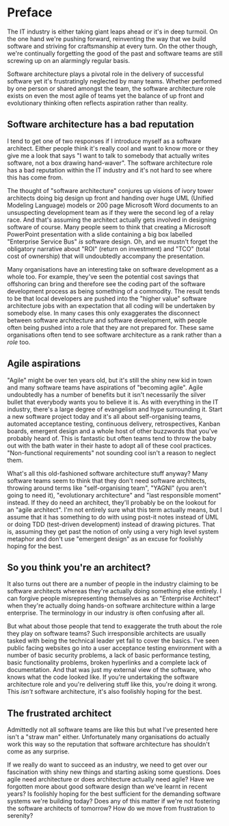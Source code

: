 # Preface

The IT industry is either taking giant leaps ahead or it's in deep turmoil. On the one hand we're pushing forward, reinventing the way that we build software and striving for craftsmanship at every turn. On the other though, we're continually forgetting the good of the past and software teams are still screwing up on an alarmingly regular basis.

Software architecture plays a pivotal role in the delivery of successful software yet it's frustratingly neglected by many teams. Whether performed by one person or shared amongst the team, the software architecture role exists on even the most agile of teams yet the balance of up front and evolutionary thinking often reflects aspiration rather than reality.

## Software architecture has a bad reputation

I tend to get one of two responses if I introduce myself as a software architect. Either people think it's really cool and want to know more or they give me a look that says "I want to talk to somebody that actually writes software, not a box drawing hand-waver". The software architecture role has a bad reputation within the IT industry and it's not hard to see where this has come from.

The thought of "software architecture" conjures up visions of ivory tower architects doing big design up front and handing over huge UML (Unified Modeling Language) models or 200 page Microsoft Word documents to an unsuspecting development team as if they were the second leg of a relay race. And that's assuming the architect actually gets involved in designing software of course. Many people seem to think that creating a Microsoft PowerPoint presentation with a slide containing a big box labelled "Enterprise Service Bus" *is* software design. Oh, and we mustn't forget the obligatory narrative about "ROI" (return on investment) and "TCO" (total cost of ownership) that will undoubtedly accompany the presentation.

Many organisations have an interesting take on software development as a whole too. For example, they've seen the potential cost savings that offshoring can bring and therefore see the coding part of the software development process as being something of a commodity. The result tends to be that local developers are pushed into the "higher value" software architecture jobs with an expectation that all coding will be undertaken by somebody else. In many cases this only exaggerates the disconnect between software architecture and software development, with people often being pushed into a role that they are not prepared for. These same organisations often tend to see software architecture as a rank rather than a *role* too.

## Agile aspirations

"Agile" might be over ten years old, but it's still the shiny new kid in town and many software teams have aspirations of "becoming agile". Agile undoubtedly has a number of benefits but it isn't necessarily the silver bullet that everybody wants you to believe it is. As with everything in the IT industry, there's a large degree of evangelism and hype surrounding it. Start a new software project today and it's all about self-organising teams, automated acceptance testing, continuous delivery, retrospectives, Kanban boards, emergent design and a whole host of other buzzwords that you've probably heard of. This is fantastic but often teams tend to throw the baby out with the bath water in their haste to adopt all of these cool practices. "Non-functional requirements" not sounding cool isn't a reason to neglect them.

What's all this old-fashioned software architecture stuff anyway? Many software teams seem to think that they don't need software architects, throwing around terms like "self-organising team", "YAGNI" (you aren't going to need it), "evolutionary architecture" and "last responsible moment" instead. If they do need an architect, they'll probably be on the lookout for an "agile architect". I'm not entirely sure what this term actually means, but I assume that it has something to do with using post-it notes instead of UML or doing TDD (test-driven development) instead of drawing pictures. That is, assuming they get past the notion of only using a very high level system metaphor and don't use "emergent design" as an excuse for foolishly hoping for the best.

## So you think you're an architect?

It also turns out there are a number of people in the industry claiming to be software architects whereas they're actually doing something else entirely. I can forgive people misrepresenting themselves as an "Enterprise Architect" when they're actually doing hands-on software architecture within a large enterprise. The terminology in our industry *is* often confusing after all.

But what about those people that tend to exaggerate the truth about the role they play on software teams? Such irresponsible architects are usually tasked with being the technical leader yet fail to cover the basics. I've seen public facing websites go into a user acceptance testing environment with a number of basic security problems, a lack of basic performance testing, basic functionality problems, broken hyperlinks and a complete lack of documentation. And that was just my external view of the software, who knows what the code looked like. If you're undertaking the software architecture role and you're delivering stuff like this, you're doing it wrong. This *isn't* software architecture, it's also foolishly hoping for the best.

## The frustrated architect

Admittedly not all software teams are like this but what I've presented here isn't a "straw man" either. Unfortunately many organisations do actually work this way so the reputation that software architecture has shouldn't come as any surprise.

If we really do want to succeed as an industry, we need to get over our fascination with shiny new things and starting asking some questions. Does agile need architecture or does architecture actually need agile? Have we forgotten more about good software design than we've learnt in recent years? Is foolishly hoping for the best sufficient for the demanding software systems we're building today? Does any of this matter if we're not fostering the software architects of tomorrow? How do we move from frustration to serenity?